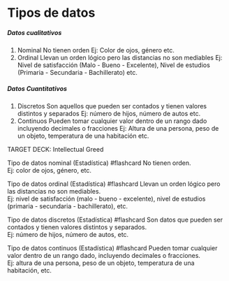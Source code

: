# Tipos de datos
##### Datos cualitativos
1. Nominal
	No tienen orden
	Ej: Color de ojos, género etc.
2. Ordinal
	Llevan un orden lógico pero las distancias no son mediables
	Ej: Nivel de satisfacción (Malo - Bueno - Excelente), Nivel de estudios (Primaria - Secundaria - Bachillerato) etc.

##### Datos Cuantitativos
1. Discretos
	Son aquellos que pueden ser contados y tienen valores distintos y separados
	Ej: número de hijos, número de autos etc.
2. Continuos
	Pueden tomar cualquier valor dentro de un rango dado incluyendo decimales o fracciones
	Ej: Altura de una persona, peso de un objeto, temperatura de una habitación etc.

TARGET DECK: Intellectual Greed

Tipo de datos nominal (Estadística) #flashcard
No tienen orden.  
Ej: color de ojos, género, etc.
<!--ID: 1751665446467-->


Tipo de datos ordinal (Estadística) #flashcard
Llevan un orden lógico pero las distancias no son mediables.  
Ej: nivel de satisfacción (malo - bueno - excelente), nivel de estudios (primaria - secundaria - bachillerato), etc.
<!--ID: 1751665446471-->


Tipo de datos discretos (Estadística) #flashcard
Son datos que pueden ser contados y tienen valores distintos y separados.  
Ej: número de hijos, número de autos, etc.
<!--ID: 1751665446476-->


Tipo de datos continuos (Estadística) #flashcard
Pueden tomar cualquier valor dentro de un rango dado, incluyendo decimales o fracciones.  
Ej: altura de una persona, peso de un objeto, temperatura de una habitación, etc.
<!--ID: 1751665446481-->
